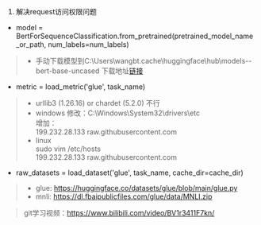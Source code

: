 1. 解决request访问权限问题    
* model = BertForSequenceClassification.from_pretrained(pretrained_model_name_or_path, num_labels=num_labels)   
> * 手动下载模型到C:\Users\wangbt\.cache\huggingface\hub\models--bert-base-uncased  下载地址[链接](https://huggingface.co/bert-base-uncased/tree/main)

* metric = load_metric('glue', task_name)
> * urllib3 (1.26.16) or chardet (5.2.0)  不行   
> * windows 
修改：C:\Windows\System32\drivers\etc    
增加：    
199.232.28.133 raw.githubusercontent.com      
> * linux    
sudo vim /etc/hosts    
199.232.28.133 raw.githubusercontent.com      

* raw_datasets = load_dataset('glue', task_name, cache_dir=cache_dir)
> * glue: https://huggingface.co/datasets/glue/blob/main/glue.py
> * mnli: https://dl.fbaipublicfiles.com/glue/data/MNLI.zip

> git学习视频：https://www.bilibili.com/video/BV1r3411F7kn/
